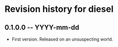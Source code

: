 # Revision history for diesel

## 0.1.0.0 -- YYYY-mm-dd

* First version. Released on an unsuspecting world.

